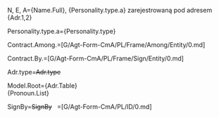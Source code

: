 N, E, A={Name.Full}, {Personality.type.a} zarejestrowaną pod adresem {Adr.1,2}

Personality.type.a={Personality.type}

Contract.Among.=[G/Agt-Form-CmA/PL/Frame/Among/Entity/0.md]

Contract.By.=[G/Agt-Form-CmA/PL/Frame/Sign/Entity/0.md]

Adr.type=<del>Adr.type</del>

Model.Root={Adr.Table}<br>{Pronoun.List}

SignBy=<del>SignBy</del>
 
=[G/Agt-Form-CmA/PL/ID/0.md]